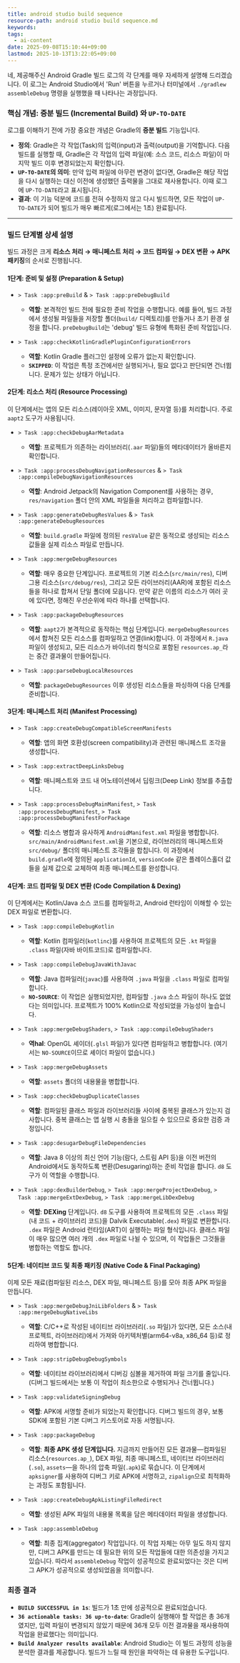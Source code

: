 ```yaml
---
title: android studio build sequence
resource-path: android studio build sequence.md
keywords:
tags:
  - ai-content
date: 2025-09-08T15:10:44+09:00
lastmod: 2025-10-13T13:22:05+09:00
---
```

네, 제공해주신 Android Gradle 빌드 로그의 각 단계를 매우 자세하게 설명해 드리겠습니다. 이 로그는 Android Studio에서 'Run' 버튼을 누르거나 터미널에서 `./gradlew assembleDebug` 명령을 실행했을 때 나타나는 과정입니다.

### **핵심 개념: 증분 빌드 (Incremental Build) 와 `UP-TO-DATE`**

로그를 이해하기 전에 가장 중요한 개념은 Gradle의 **증분 빌드** 기능입니다.

*   **정의**: Gradle은 각 작업(Task)의 입력(input)과 출력(output)을 기억합니다. 다음 빌드를 실행할 때, Gradle은 각 작업의 입력 파일(예: 소스 코드, 리소스 파일)이 마지막 빌드 이후 변경되었는지 확인합니다.
*   **`UP-TO-DATE`의 의미**: 만약 입력 파일에 아무런 변경이 없다면, Gradle은 해당 작업을 다시 실행하는 대신 이전에 생성했던 출력물을 그대로 재사용합니다. 이때 로그에 `UP-TO-DATE`라고 표시됩니다.
*   **결과**: 이 기능 덕분에 코드를 전혀 수정하지 않고 다시 빌드하면, 모든 작업이 `UP-TO-DATE`가 되어 빌드가 매우 빠르게(로그에서는 1초) 완료됩니다.

---

### **빌드 단계별 상세 설명**

빌드 과정은 크게 **리소스 처리 → 매니페스트 처리 → 코드 컴파일 → DEX 변환 → APK 패키징**의 순서로 진행됩니다.

#### **1단계: 준비 및 설정 (Preparation & Setup)**

*   `> Task :app:preBuild` & `> Task :app:preDebugBuild`
    *   **역할**: 본격적인 빌드 전에 필요한 준비 작업을 수행합니다. 예를 들어, 빌드 과정에서 생성될 파일들을 저장할 폴더(`build/` 디렉토리)를 만들거나 초기 환경 설정을 합니다. `preDebugBuild`는 'debug' 빌드 유형에 특화된 준비 작업입니다.

*   `> Task :app:checkKotlinGradlePluginConfigurationErrors`
    *   **역할**: Kotlin Gradle 플러그인 설정에 오류가 없는지 확인합니다.
    *   **`SKIPPED`**: 이 작업은 특정 조건에서만 실행되거나, 필요 없다고 판단되면 건너뜁니다. 문제가 있는 상태가 아닙니다.

#### **2단계: 리소스 처리 (Resource Processing)**

이 단계에서는 앱의 모든 리소스(레이아웃 XML, 이미지, 문자열 등)를 처리합니다. 주로 `aapt2` 도구가 사용됩니다.

*   `> Task :app:checkDebugAarMetadata`
    *   **역할**: 프로젝트가 의존하는 라이브러리(`.aar` 파일)들의 메타데이터가 올바른지 확인합니다.

*   `> Task :app:processDebugNavigationResources` & `> Task :app:compileDebugNavigationResources`
    *   **역할**: Android Jetpack의 Navigation Component를 사용하는 경우, `res/navigation` 폴더 안의 XML 파일들을 처리하고 컴파일합니다.

*   `> Task :app:generateDebugResValues` & `> Task :app:generateDebugResources`
    *   **역할**: `build.gradle` 파일에 정의된 `resValue` 같은 동적으로 생성되는 리소스 값들을 실제 리소스 파일로 만듭니다.

*   `> Task :app:mergeDebugResources`
    *   **역할**: 매우 중요한 단계입니다. 프로젝트의 기본 리소스(`src/main/res`), 디버그용 리소스(`src/debug/res`), 그리고 모든 라이브러리(AAR)에 포함된 리소스들을 하나로 합쳐서 단일 폴더에 모읍니다. 만약 같은 이름의 리소스가 여러 곳에 있다면, 정해진 우선순위에 따라 하나를 선택합니다.

*   `> Task :app:packageDebugResources`
    *   **역할**: `aapt2`가 본격적으로 동작하는 핵심 단계입니다. `mergeDebugResources`에서 합쳐진 모든 리소스를 컴파일하고 연결(link)합니다. 이 과정에서 `R.java` 파일이 생성되고, 모든 리소스가 바이너리 형식으로 포함된 `resources.ap_`라는 중간 결과물이 만들어집니다.

*   `> Task :app:parseDebugLocalResources`
    *   **역할**: `packageDebugResources` 이후 생성된 리소스들을 파싱하여 다음 단계를 준비합니다.

#### **3단계: 매니페스트 처리 (Manifest Processing)**

*   `> Task :app:createDebugCompatibleScreenManifests`
    *   **역할**: 앱의 화면 호환성(screen compatibility)과 관련된 매니페스트 조각을 생성합니다.

*   `> Task :app:extractDeepLinksDebug`
    *   **역할**: 매니페스트와 코드 내 어노테이션에서 딥링크(Deep Link) 정보를 추출합니다.

*   `> Task :app:processDebugMainManifest`, `> Task :app:processDebugManifest`, `> Task :app:processDebugManifestForPackage`
    *   **역할**: 리소스 병합과 유사하게 `AndroidManifest.xml` 파일을 병합합니다. `src/main/AndroidManifest.xml`을 기본으로, 라이브러리의 매니페스트와 `src/debug/` 폴더의 매니페스트 조각들을 합칩니다. 이 과정에서 `build.gradle`에 정의된 `applicationId`, `versionCode` 같은 플레이스홀더 값들을 실제 값으로 교체하여 최종 매니페스트를 완성합니다.

#### **4단계: 코드 컴파일 및 DEX 변환 (Code Compilation & Dexing)**

이 단계에서는 Kotlin/Java 소스 코드를 컴파일하고, Android 런타임이 이해할 수 있는 DEX 파일로 변환합니다.

*   `> Task :app:compileDebugKotlin`
    *   **역할**: Kotlin 컴파일러(`kotlinc`)를 사용하여 프로젝트의 모든 `.kt` 파일을 `.class` 파일(자바 바이트코드)로 컴파일합니다.

*   `> Task :app:compileDebugJavaWithJavac`
    *   **역할**: Java 컴파일러(`javac`)를 사용하여 `.java` 파일을 `.class` 파일로 컴파일합니다.
    *   **`NO-SOURCE`**: 이 작업은 실행되었지만, 컴파일할 `.java` 소스 파일이 하나도 없었다는 의미입니다. 프로젝트가 100% Kotlin으로 작성되었을 가능성이 높습니다.

*   `> Task :app:mergeDebugShaders`, `> Task :app:compileDebugShaders`
    *   **역hal**: OpenGL 셰이더(`.glsl` 파일)가 있다면 컴파일하고 병합합니다. (여기서는 `NO-SOURCE`이므로 셰이더 파일이 없습니다.)

*   `> Task :app:mergeDebugAssets`
    *   **역할**: `assets` 폴더의 내용물을 병합합니다.

*   `> Task :app:checkDebugDuplicateClasses`
    *   **역할**: 컴파일된 클래스 파일과 라이브러리들 사이에 중복된 클래스가 있는지 검사합니다. 중복 클래스는 앱 실행 시 충돌을 일으킬 수 있으므로 중요한 검증 과정입니다.

*   `> Task :app:desugarDebugFileDependencies`
    *   **역할**: Java 8 이상의 최신 언어 기능(람다, 스트림 API 등)을 이전 버전의 Android에서도 동작하도록 변환(Desugaring)하는 준비 작업을 합니다. `d8` 도구가 이 역할을 수행합니다.

*   `> Task :app:dexBuilderDebug`, `> Task :app:mergeProjectDexDebug`, `> Task :app:mergeExtDexDebug`, `> Task :app:mergeLibDexDebug`
    *   **역할**: **DEXing** 단계입니다. `d8` 도구를 사용하여 프로젝트의 모든 `.class` 파일(내 코드 + 라이브러리 코드)을 Dalvik Executable(`.dex`) 파일로 변환합니다. `.dex` 파일은 Android 런타임(ART)이 실행하는 파일 형식입니다. 클래스 파일이 매우 많으면 여러 개의 `.dex` 파일로 나뉠 수 있으며, 이 작업들은 그것들을 병합하는 역할도 합니다.

#### **5단계: 네이티브 코드 및 최종 패키징 (Native Code & Final Packaging)**

이제 모든 재료(컴파일된 리소스, DEX 파일, 매니페스트 등)를 모아 최종 APK 파일을 만듭니다.

*   `> Task :app:mergeDebugJniLibFolders` & `> Task :app:mergeDebugNativeLibs`
    *   **역할**: C/C++로 작성된 네이티브 라이브러리(`.so` 파일)가 있다면, 모든 소스(내 프로젝트, 라이브러리)에서 가져와 아키텍처별(arm64-v8a, x86_64 등)로 정리하여 병합합니다.

*   `> Task :app:stripDebugDebugSymbols`
    *   **역할**: 네이티브 라이브러리에서 디버깅 심볼을 제거하여 파일 크기를 줄입니다. (디버그 빌드에서는 보통 이 작업이 최소한으로 수행되거나 건너뜁니다.)

*   `> Task :app:validateSigningDebug`
    *   **역할**: APK에 서명할 준비가 되었는지 확인합니다. 디버그 빌드의 경우, 보통 SDK에 포함된 기본 디버그 키스토어로 자동 서명됩니다.

*   `> Task :app:packageDebug`
    *   **역할**: **최종 APK 생성 단계입니다.** 지금까지 만들어진 모든 결과물—컴파일된 리소스(`resources.ap_`), DEX 파일, 최종 매니페스트, 네이티브 라이브러리(`.so`), `assets`—을 하나의 압축 파일(`.apk`)로 묶습니다. 이 단계에서 `apksigner`를 사용하여 디버그 키로 APK에 서명하고, `zipalign`으로 최적화하는 과정도 포함됩니다.

*   `> Task :app:createDebugApkListingFileRedirect`
    *   **역할**: 생성된 APK 파일의 내용물 목록을 담은 메타데이터 파일을 생성합니다.

*   `> Task :app:assembleDebug`
    *   **역할**: 최종 집계(aggregator) 작업입니다. 이 작업 자체는 아무 일도 하지 않지만, 디버그 APK를 만드는 데 필요한 위의 모든 작업들에 대한 의존성을 가지고 있습니다. 따라서 `assembleDebug` 작업이 성공적으로 완료되었다는 것은 디버그 APK가 성공적으로 생성되었음을 의미합니다.

### **최종 결과**

*   **`BUILD SUCCESSFUL in 1s`**: 빌드가 1초 만에 성공적으로 완료되었습니다.
*   **`36 actionable tasks: 36 up-to-date`**: Gradle이 실행해야 할 작업은 총 36개였지만, 입력 파일이 변경되지 않았기 때문에 36개 모두 이전 결과물을 재사용하여 작업을 완료했다는 의미입니다.
*   **`Build Analyzer results available`**: Android Studio는 이 빌드 과정의 성능을 분석한 결과를 제공합니다. 빌드가 느릴 때 원인을 파악하는 데 유용한 도구입니다.
